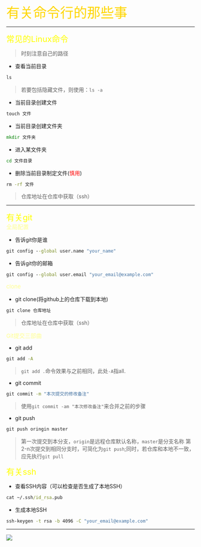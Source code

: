 <style>
.title1{
    font-size:36px;
    color:#ffd600;
}
.title2{
    font-size:29px;
    color:#ffea00;
}
.title3{
    font-size:22px;
    color:#ffff00;
}
.title4{
    font-size:15px;
    color:#ffff8d;
}
</style>

<div class="title1">有关命令行的那些事</div>

------
<div class="title3">常见的Linux命令</div>

>时刻注意自己的路径
+ 查看当前目录
~~~cmd
ls
~~~
>若要包括隐藏文件，则使用：`ls -a`
+ 当前目录创建文件
~~~cmd
touch 文件
~~~
+ 当前目录创建文件夹
~~~cmd
mkdir 文件夹
~~~
+ 进入某文件夹
~~~cmd
cd 文件目录
~~~
+ 删除当前目录制定文件(<span style="color:red">慎用</span>)
~~~cmd
rm -rf 文件
~~~
>仓库地址在仓库中获取（ssh）
-----
<div class="title3">有关git</div>
<div class="title4">全局配置</div>

+ 告诉git你是谁
~~~cmd
git config --global user.name "your_name"
~~~
+ 告诉git你的邮箱
~~~cmd
git config --global user.email "your_email@example.com"
~~~
<div class="title4">clone</div>

+ git clone(将github上的仓库下载到本地)
~~~cmd
git clone 仓库地址
~~~
>仓库地址在仓库中获取（ssh）
<div class="title4">Git提交三部曲</div>

+ git add
~~~cmd
git add -A
~~~
>`git add .`命令效果与之前相同，此处`-A`指all.
+ git commit
~~~cmd
git commit -m "本次提交的修改备注"
~~~
>使用`git commit -am "本次修改备注"`来合并之前的步骤
+ git push
~~~cmd
git push oringin master
~~~
>第一次提交到本分支，`origin`是远程仓库默认名称，`master`是分支名称
>第2-n次提交到相同分支时，可简化为`git push`;同时，若仓库和本地不一致，应先执行`git pull`
<div class="title3">有关ssh</div>

+ 查看SSH内容（可以检查是否生成了本地SSH）
~~~cmd
cat ~/.ssh/id_rsa.pub
~~~
+ 生成本地SSH
~~~cmd
ssh-keygen -t rsa -b 4096 -C "your_email@example.com"
~~~
-----
![](https://qgt-style.oss-cn-hangzhou.aliyuncs.com/newcoursep4/g1/g1-2-2/tenor.gif)

